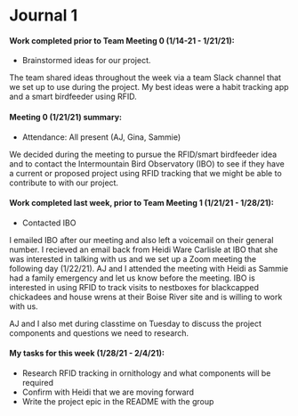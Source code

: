 # Journal 1

#### Work completed prior to Team Meeting 0 (1/14-21 - 1/21/21):

- Brainstormed ideas for our project.

The team shared ideas throughout the week via a team Slack channel that we set up to use during the project. My best ideas were a habit tracking app and a smart birdfeeder using RFID. 

#### Meeting 0 (1/21/21) summary:

- Attendance: All present (AJ, Gina, Sammie)

We decided during the meeting to pursue the RFID/smart birdfeeder idea and to contact the Intermountain Bird Observatory (IBO) to see if they have a current or proposed project using RFID tracking that we might be able to contribute to with our project. 


#### Work completed last week, prior to Team Meeting 1 (1/21/21 - 1/28/21):

- Contacted IBO

I emailed IBO after our meeting and also left a voicemail on their general number. I recieved an email back from Heidi Ware Carlisle at IBO that she was interested in talking with us and we set up a Zoom meeting the following day (1/22/21). AJ and I attended the meeting with Heidi as Sammie had a family emergency and let us know before the meeting. IBO is interested in using RFID to track visits to nestboxes for blackcapped chickadees and house wrens at their Boise River site and is willing to work with us. 

AJ and I also met during classtime on Tuesday to discuss the project components and questions we need to research.

#### My tasks for this week (1/28/21 - 2/4/21):

- Research RFID tracking in ornithology and what components will be required
- Confirm with Heidi that we are moving forward
- Write the project epic in the README with the group

